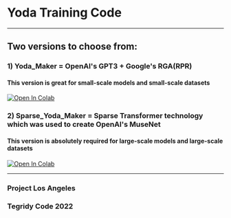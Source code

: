 # Yoda Training Code

***

## Two versions to choose from:

### 1) Yoda_Maker = OpenAI's GPT3 + Google's RGA(RPR)
#### This version is great for small-scale models and small-scale datasets

[![Open In Colab][colab-badge]][colab-notebook]

[colab-notebook]: <https://colab.research.google.com/github/asigalov61/Yoda/blob/main/Training-Code/Yoda_Maker.ipynb>
[colab-badge]: <https://colab.research.google.com/assets/colab-badge.svg>

### 2) Sparse_Yoda_Maker = Sparse Transformer technology which was used to create OpenAI's MuseNet
#### This version is absolutely required for large-scale models and large-scale datasets

[![Open In Colab][colab-badge]][colab-notebook2]

[colab-notebook2]: <https://colab.research.google.com/github/asigalov61/Yoda/blob/main/Training-Code/Sparse_Yoda_Maker.ipynb>
[colab-badge2]: <https://colab.research.google.com/assets/colab-badge.svg>

***

### Project Los Angeles

### Tegridy Code 2022
